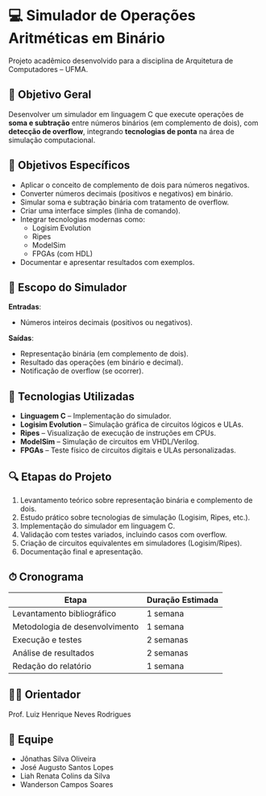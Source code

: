 # 💻 Simulador de Operações Aritméticas em Binário

Projeto acadêmico desenvolvido para a disciplina de Arquitetura de Computadores – UFMA.

## 🧠 Objetivo Geral

Desenvolver um simulador em linguagem C que execute operações de **soma e subtração** entre números binários (em complemento de dois), com **detecção de overflow**, integrando **tecnologias de ponta** na área de simulação computacional.

## 🎯 Objetivos Específicos

- Aplicar o conceito de complemento de dois para números negativos.
- Converter números decimais (positivos e negativos) em binário.
- Simular soma e subtração binária com tratamento de overflow.
- Criar uma interface simples (linha de comando).
- Integrar tecnologias modernas como:
  - Logisim Evolution
  - Ripes
  - ModelSim
  - FPGAs (com HDL)
- Documentar e apresentar resultados com exemplos.

## 📌 Escopo do Simulador

**Entradas**:
- Números inteiros decimais (positivos ou negativos).

**Saídas**:
- Representação binária (em complemento de dois).
- Resultado das operações (em binário e decimal).
- Notificação de overflow (se ocorrer).

## 🚀 Tecnologias Utilizadas

- **Linguagem C** – Implementação do simulador.
- **Logisim Evolution** – Simulação gráfica de circuitos lógicos e ULAs.
- **Ripes** – Visualização de execução de instruções em CPUs.
- **ModelSim** – Simulação de circuitos em VHDL/Verilog.
- **FPGAs** – Teste físico de circuitos digitais e ULAs personalizadas.

## 🔍 Etapas do Projeto

1. Levantamento teórico sobre representação binária e complemento de dois.
2. Estudo prático sobre tecnologias de simulação (Logisim, Ripes, etc.).
3. Implementação do simulador em linguagem C.
4. Validação com testes variados, incluindo casos com overflow.
5. Criação de circuitos equivalentes em simuladores (Logisim/Ripes).
6. Documentação final e apresentação.

## ⏱ Cronograma

| Etapa                         | Duração Estimada |
|------------------------------|------------------|
| Levantamento bibliográfico   | 1 semana         |
| Metodologia de desenvolvimento | 1 semana       |
| Execução e testes            | 2 semanas        |
| Análise de resultados        | 2 semanas        |
| Redação do relatório         | 1 semana         |

## 👨‍🏫 Orientador
Prof. Luiz Henrique Neves Rodrigues

## 👥 Equipe
- Jônathas Silva Oliveira
- José Augusto Santos Lopes
- Liah Renata Colins da Silva
- Wanderson Campos Soares
